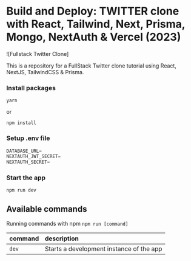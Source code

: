 # Build and Deploy: TWITTER clone with React, Tailwind, Next, Prisma, Mongo, NextAuth & Vercel (2023)

![Fullstack Twitter Clone]

This is a repository for a FullStack Twitter clone tutorial using React, NextJS, TailwindCSS & Prisma.

### Install packages

```shell
yarn
```

or

```shell
npm install
```

### Setup .env file

```js
DATABASE_URL=
NEXTAUTH_JWT_SECRET=
NEXTAUTH_SECRET=
```

### Start the app

```shell
npm run dev
```

## Available commands

Running commands with npm `npm run [command]`

| command | description                              |
| :------ | :--------------------------------------- |
| `dev`   | Starts a development instance of the app |
